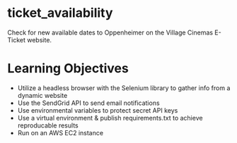 # ticket_availability
Check for new available dates to Oppenheimer on the Village Cinemas E-Ticket website.

# Learning Objectives
- Utilize a headless browser with the Selenium library to gather info from a dynamic website
- Use the SendGrid API to send email notifications
- Use environmental variables to protect secret API keys
- Use a virtual environment & publish requirements.txt to achieve reproducable results
- Run on an AWS EC2 instance
